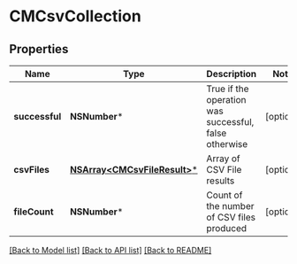 # CMCsvCollection

## Properties
Name | Type | Description | Notes
------------ | ------------- | ------------- | -------------
**successful** | **NSNumber*** | True if the operation was successful, false otherwise | [optional] 
**csvFiles** | [**NSArray&lt;CMCsvFileResult&gt;***](CMCsvFileResult.md) | Array of CSV File results | [optional] 
**fileCount** | **NSNumber*** | Count of the number of CSV files produced | [optional] 

[[Back to Model list]](../README.md#documentation-for-models) [[Back to API list]](../README.md#documentation-for-api-endpoints) [[Back to README]](../README.md)


